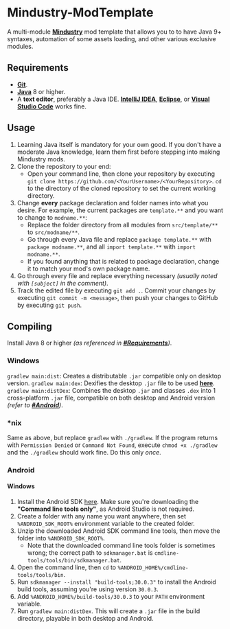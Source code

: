 # Mindustry-ModTemplate
A multi-module [**Mindustry**](https://github.com/Anuken/Mindustry) mod template that allows you to to have Java 9+ syntaxes, automation of some assets loading, and other various exclusive modules.

## Requirements
- [**Git**](https://git-scm.com/).
- [**Java**](https://adoptopenjdk.net/releases.html) 8 or higher.
- A **text editor**, preferably a Java IDE. [**IntelliJ IDEA**](https://www.jetbrains.com/idea/download/), [**Eclipse**](https://www.eclipse.org/downloads/), or [**Visual Studio Code**](https://code.visualstudio.com/download) works fine.

## Usage
1. Learning Java itself is mandatory for your own good. If you don't have a moderate Java knowledge, learn them first before stepping into making Mindustry mods.
2. Clone the repository to your end:
    - Open your command line, then clone your repository by executing `git clone https://github.com/<YourUsername>/<YourRepository>`. `cd` to the directory of the cloned repository to set the current working directory.
3. Change **every** package declaration and folder names into what you desire. For example, the current packages are `template.**` and you want to change to `modname.**`:
    - Replace the folder directory from all modules from `src/template/**` to `src/modname/**`.
    - Go through every Java file and replace `package template.**` with `package modname.**`, and all `import template.**` with `import modname.**`.
    - If you found anything that is related to package declaration, change it to match your mod's own package name.
4. Go through every file and replace everything necessary *(usually noted with `[subject]` in the comment)*.
5. Track the edited file by executing `git add .`. Commit your changes by executing `git commit -m <message>`, then push your changes to GitHub by executing `git push`.

## Compiling
Install Java 8 or higher *(as referenced in [**#Requirements**](#Requirements))*.

### Windows
`gradlew main:dist`: Creates a distributable `.jar` compatible only on desktop version.
`gradlew main:dex`: Dexifies the desktop `.jar` file to be used [**here**](#L26).
`gradlew main:distDex`: Combines the desktop `.jar` and classes `.dex` into 1 cross-platform `.jar` file, compatible on both desktop and Android version *(refer to [**#Android**](#Android))*.

### *nix
Same as above, but replace `gradlew` with `./gradlew`. If the program returns with `Permission Denied` or `Command Not Found`, execute `chmod +x ./gradlew` and the `./gradlew` should work fine. Do this only *once*.

### Android
#### Windows
1. Install the Android SDK [here](https://developer.android.com/studio). Make sure you're downloading the **"Command line tools only"**, as Android Studio is not required.
2. Create a folder with any name you want anywhere, then set `%ANDROID_SDK_ROOT%` environment variable to the created folder.
3. Unzip the downloaded Android SDK command line tools, then move the folder into `%ANDROID_SDK_ROOT%`.
    * Note that the downloaded command line tools folder is sometimes wrong; the correct path to `sdkmanager.bat` is `cmdline-tools/tools/bin/sdkmanager.bat`.
4. Open the command line, then `cd` to `%ANDROID_HOME%/cmdline-tools/tools/bin`.
5. Run `sdkmanager --install "build-tools;30.0.3"` to install the Android build tools, assuming you're using version `30.0.3`.
6. Add `%ANDROID_HOME%/build-tools/30.0.3` to your `PATH` environment variable.
7. Run `gradlew main:distDex`. This will create a `.jar` file in the build directory, playable in both desktop and Android.
